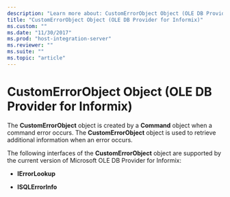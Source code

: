 ```yaml
---
description: "Learn more about: CustomErrorObject Object (OLE DB Provider for Informix)"
title: "CustomErrorObject Object (OLE DB Provider for Informix)"
ms.custom: ""
ms.date: "11/30/2017"
ms.prod: "host-integration-server"
ms.reviewer: ""
ms.suite: ""
ms.topic: "article"
---
```

# CustomErrorObject Object (OLE DB Provider for Informix)
The **CustomErrorObject** object is created by a **Command** object when a command error occurs. The **CustomErrorObject** object is used to retrieve additional information when an error occurs.  
  
 The following interfaces of the **CustomErrorObject** object are supported by the current version of Microsoft OLE DB Provider for Informix:  
  
-   **IErrorLookup**  
  
-   **ISQLErrorInfo**
